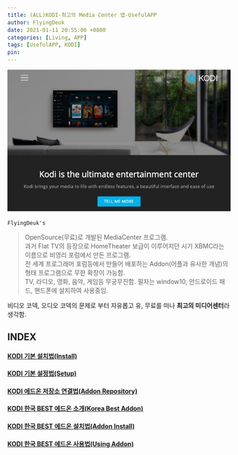 ```yaml
---
title: (ALL)KODI-최고의 Media Center 앱-UsefulAPP
author: FlyingDeuk
date: 2021-01-11 20:55:00 +0800
categories: [Living, APP]
tags: [UsefulAPP, KODI]
pin:
---
```

![kodi](/img/living/kodi/kodi_1.jpg)

`FlyingDeuk's`
> OpenSource(무료)로 개발된 MediaCenter 프로그램. <br>
과거 Flat TV의 등장으로 HomeTheater 보급이 이루어지던 시기 XBMC라는 이름으로 비영리 포럼에서 만든 프로그램.<br>
전 세계 프로그래머 포럼등에서 만들어 배포하는 Addon(어플과 유사한 개념)의 형태 프로그램으로 무한 확장이 가능함.<br>
TV, 라디오, 영화, 음악, 게임등 무궁무진함.
필자는 window10, 안드로이드 패드, 핸드폰에 설치하여 사용중임.

비디오 코덱, 오디오 코덱의 문제로 부터 자유롭고 유, 무료를 떠나 **최고의 미디어센터**라 생각함.

## INDEX

#### [KODI 기본 설치법(Install)](/posts/KODI-install/)

#### [KODI 기본 설정법(Setup)](/posts/KODI-install1)

#### [KODI 에드온 저장소 연결법(Addon Repository)](/posts/KODI-addon/)

#### [KODI 한국 BEST 에드온 소개(Korea Best Addon)](/posts/KODI-addon1/)

#### [KODI 한국 BEST 에드온 설치법(Addon Install)](/posts/KODI-addon2/)

#### [KODI 한국 BEST 에드온 사용법(Using Addon)](/posts/KODI-addon3/)
